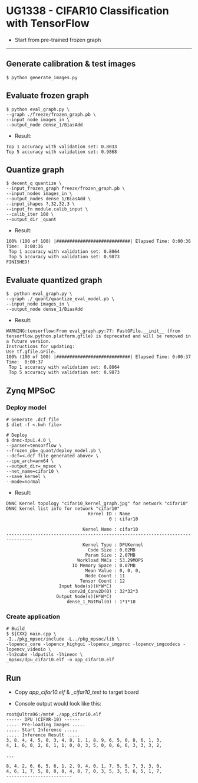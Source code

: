 # UG1338 - CIFAR10 Classification with TensorFlow

- Start from pre-trained frozen graph

***

## Generate calibration & test images

```shell-session
$ python generate_images.py
```

## Evaluate frozen graph

```shell-session
$ python eval_graph.py \
--graph ./freeze/frozen_graph.pb \
--input_node images_in \
--output_node dense_1/BiasAdd
```

- Result:

```shell-session
Top 1 accuracy with validation set: 0.8033
Top 5 accuracy with validation set: 0.9868
```

## Quantize graph

```shell-session
$ decent_q quantize \
--input_frozen_graph freeze/frozen_graph.pb \
--input_nodes images_in \
--output_nodes dense_1/BiasAdd \
--input_shapes ?,32,32,3 \
--input_fn module.calib_input \
--calib_iter 100 \
--output_dir _quant
```

- Result:

```shell-session
100% (100 of 100) |############################| Elapsed Time: 0:00:36 Time:  0:00:36
 Top 1 accuracy with validation set: 0.8064
 Top 5 accuracy with validation set: 0.9873
FINISHED!
```

## Evaluate quantized graph

```shell-session
$  python eval_graph.py \
--graph ./_quant/quantize_eval_model.pb \
--input_node images_in \
--output_node dense_1/BiasAdd
```

- Result:

```
WARNING:tensorflow:From eval_graph.py:77: FastGFile.__init__ (from tensorflow.python.platform.gfile) is deprecated and will be removed in a future version.
Instructions for updating:
Use tf.gfile.GFile.
100% (100 of 100) |############################| Elapsed Time: 0:00:37 Time:  0:00:37
 Top 1 accuracy with validation set: 0.8064
 Top 5 accuracy with validation set: 0.9873
```

## Zynq MPSoC

### Deploy model

```shell-session
# Generate .dcf file
$ dlet -f <.hwh file>

# Deploy
$ dnnc-dpu1.4.0 \
--parser=tensorflow \
--frozen_pb=_quant/deploy_model.pb \
--dcf=<.dcf file generated above> \
--cpu_arch=arm64 \
--output_dir=_mpsoc \
--net_name=cifar10 \
--save_kernel \
--mode=normal
```

- Result:

```shell-session
DNNC Kernel topology "cifar10_kernel_graph.jpg" for network "cifar10"
DNNC kernel list info for network "cifar10"
                               Kernel ID : Name
                                       0 : cifar10

                             Kernel Name : cifar10
--------------------------------------------------------------------------------
                             Kernel Type : DPUKernel
                               Code Size : 0.02MB
                              Param Size : 2.07MB
                           Workload MACs : 53.29MOPS
                         IO Memory Space : 0.07MB
                              Mean Value : 0, 0, 0, 
                              Node Count : 11
                            Tensor Count : 12
                    Input Node(s)(H*W*C)
                        conv2d_Conv2D(0) : 32*32*3
                   Output Node(s)(H*W*C)
                       dense_1_MatMul(0) : 1*1*10
```

### Create application

```shell-session
# Build
$ ${CXX} main.cpp \
-I../pkg_mpsoc/include -L../pkg_mpsoc/lib \
-lopencv_core -lopencv_highgui -lopencv_imgproc -lopencv_imgcodecs -lopencv_videoio \
-ln2cube -ldputils -lhineon \
_mpsoc/dpu_cifar10.elf -o app_cifar10.elf
```

## Run

- Copy _app_cifar10.elf_ & _\_cifar10_test_ to target board

- Console output would look like this:

```shell-session
root@ultra96:/mnt# ./app_cifar10.elf
------ DPU (CIFAR-10) ------
..... Pre-loading Images .....
..... Start Inference .....
..... Inference Result .....
3, 8, 4, 4, 5, 0, 3, 4, 8, 1, 1, 8, 9, 6, 5, 0, 8, 6, 1, 3,
4, 1, 6, 0, 2, 6, 1, 1, 0, 0, 3, 5, 0, 0, 6, 6, 3, 3, 3, 2,

...

8, 4, 2, 6, 6, 5, 6, 1, 2, 9, 4, 0, 1, 7, 5, 5, 7, 3, 3, 0,
4, 6, 1, 7, 5, 8, 0, 8, 4, 8, 7, 0, 3, 5, 3, 5, 6, 5, 1, 7,
-------------------------
```